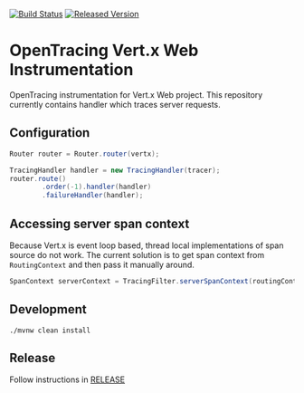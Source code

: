 [![Build Status][ci-img]][ci] [![Released Version][maven-img]][maven]

# OpenTracing Vert.x Web Instrumentation
OpenTracing instrumentation for Vert.x Web project. This repository currently contains
handler which traces server requests.

## Configuration
```java
Router router = Router.router(vertx);

TracingHandler handler = new TracingHandler(tracer);
router.route()
        .order(-1).handler(handler)
        .failureHandler(handler);

```

## Accessing server span context
Because Vert.x is event loop based, thread local implementations of span source do not work.
The current solution is to get span context from `RoutingContext` and then pass it manually around.
```java
SpanContext serverContext = TracingFilter.serverSpanContext(routingContext);
```

## Development
```shell
./mvnw clean install
```

## Release
Follow instructions in [RELEASE](RELEASE.md)

   [ci-img]: https://travis-ci.org/opentracing-contrib/java-vertx-web.svg?branch=master
   [ci]: https://travis-ci.org/opentracing-contrib/java-vertx-web
   [maven-img]: https://img.shields.io/maven-central/v/io.opentracing.contrib/opentracing-vertx-web.svg?maxAge=2592000
   [maven]: http://search.maven.org/#search%7Cga%7C1%7Copentracing-vertx-web
